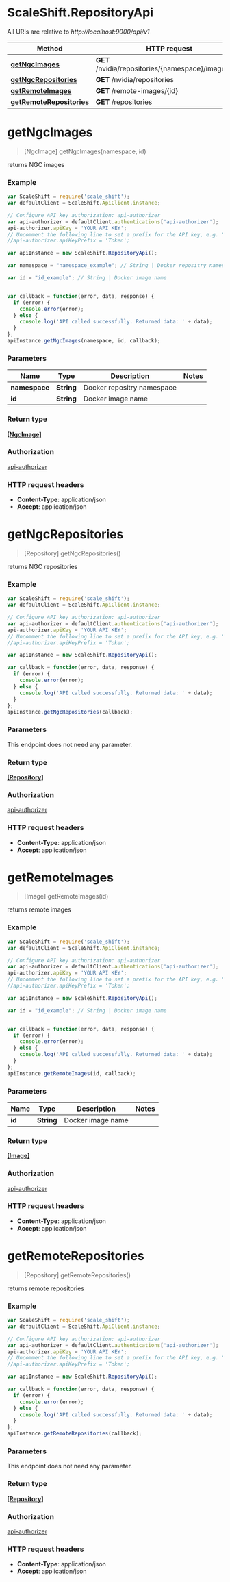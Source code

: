 # ScaleShift.RepositoryApi

All URIs are relative to *http://localhost:9000/api/v1*

Method | HTTP request | Description
------------- | ------------- | -------------
[**getNgcImages**](RepositoryApi.md#getNgcImages) | **GET** /nvidia/repositories/{namespace}/images/{id} | 
[**getNgcRepositories**](RepositoryApi.md#getNgcRepositories) | **GET** /nvidia/repositories | 
[**getRemoteImages**](RepositoryApi.md#getRemoteImages) | **GET** /remote-images/{id} | 
[**getRemoteRepositories**](RepositoryApi.md#getRemoteRepositories) | **GET** /repositories | 


<a name="getNgcImages"></a>
# **getNgcImages**
> [NgcImage] getNgcImages(namespace, id)



returns NGC images 

### Example
```javascript
var ScaleShift = require('scale_shift');
var defaultClient = ScaleShift.ApiClient.instance;

// Configure API key authorization: api-authorizer
var api-authorizer = defaultClient.authentications['api-authorizer'];
api-authorizer.apiKey = 'YOUR API KEY';
// Uncomment the following line to set a prefix for the API key, e.g. "Token" (defaults to null)
//api-authorizer.apiKeyPrefix = 'Token';

var apiInstance = new ScaleShift.RepositoryApi();

var namespace = "namespace_example"; // String | Docker repositry namespace

var id = "id_example"; // String | Docker image name


var callback = function(error, data, response) {
  if (error) {
    console.error(error);
  } else {
    console.log('API called successfully. Returned data: ' + data);
  }
};
apiInstance.getNgcImages(namespace, id, callback);
```

### Parameters

Name | Type | Description  | Notes
------------- | ------------- | ------------- | -------------
 **namespace** | **String**| Docker repositry namespace | 
 **id** | **String**| Docker image name | 

### Return type

[**[NgcImage]**](NgcImage.md)

### Authorization

[api-authorizer](../README.md#api-authorizer)

### HTTP request headers

 - **Content-Type**: application/json
 - **Accept**: application/json

<a name="getNgcRepositories"></a>
# **getNgcRepositories**
> [Repository] getNgcRepositories()



returns NGC repositories 

### Example
```javascript
var ScaleShift = require('scale_shift');
var defaultClient = ScaleShift.ApiClient.instance;

// Configure API key authorization: api-authorizer
var api-authorizer = defaultClient.authentications['api-authorizer'];
api-authorizer.apiKey = 'YOUR API KEY';
// Uncomment the following line to set a prefix for the API key, e.g. "Token" (defaults to null)
//api-authorizer.apiKeyPrefix = 'Token';

var apiInstance = new ScaleShift.RepositoryApi();

var callback = function(error, data, response) {
  if (error) {
    console.error(error);
  } else {
    console.log('API called successfully. Returned data: ' + data);
  }
};
apiInstance.getNgcRepositories(callback);
```

### Parameters
This endpoint does not need any parameter.

### Return type

[**[Repository]**](Repository.md)

### Authorization

[api-authorizer](../README.md#api-authorizer)

### HTTP request headers

 - **Content-Type**: application/json
 - **Accept**: application/json

<a name="getRemoteImages"></a>
# **getRemoteImages**
> [Image] getRemoteImages(id)



returns remote images 

### Example
```javascript
var ScaleShift = require('scale_shift');
var defaultClient = ScaleShift.ApiClient.instance;

// Configure API key authorization: api-authorizer
var api-authorizer = defaultClient.authentications['api-authorizer'];
api-authorizer.apiKey = 'YOUR API KEY';
// Uncomment the following line to set a prefix for the API key, e.g. "Token" (defaults to null)
//api-authorizer.apiKeyPrefix = 'Token';

var apiInstance = new ScaleShift.RepositoryApi();

var id = "id_example"; // String | Docker image name


var callback = function(error, data, response) {
  if (error) {
    console.error(error);
  } else {
    console.log('API called successfully. Returned data: ' + data);
  }
};
apiInstance.getRemoteImages(id, callback);
```

### Parameters

Name | Type | Description  | Notes
------------- | ------------- | ------------- | -------------
 **id** | **String**| Docker image name | 

### Return type

[**[Image]**](Image.md)

### Authorization

[api-authorizer](../README.md#api-authorizer)

### HTTP request headers

 - **Content-Type**: application/json
 - **Accept**: application/json

<a name="getRemoteRepositories"></a>
# **getRemoteRepositories**
> [Repository] getRemoteRepositories()



returns remote repositories 

### Example
```javascript
var ScaleShift = require('scale_shift');
var defaultClient = ScaleShift.ApiClient.instance;

// Configure API key authorization: api-authorizer
var api-authorizer = defaultClient.authentications['api-authorizer'];
api-authorizer.apiKey = 'YOUR API KEY';
// Uncomment the following line to set a prefix for the API key, e.g. "Token" (defaults to null)
//api-authorizer.apiKeyPrefix = 'Token';

var apiInstance = new ScaleShift.RepositoryApi();

var callback = function(error, data, response) {
  if (error) {
    console.error(error);
  } else {
    console.log('API called successfully. Returned data: ' + data);
  }
};
apiInstance.getRemoteRepositories(callback);
```

### Parameters
This endpoint does not need any parameter.

### Return type

[**[Repository]**](Repository.md)

### Authorization

[api-authorizer](../README.md#api-authorizer)

### HTTP request headers

 - **Content-Type**: application/json
 - **Accept**: application/json

